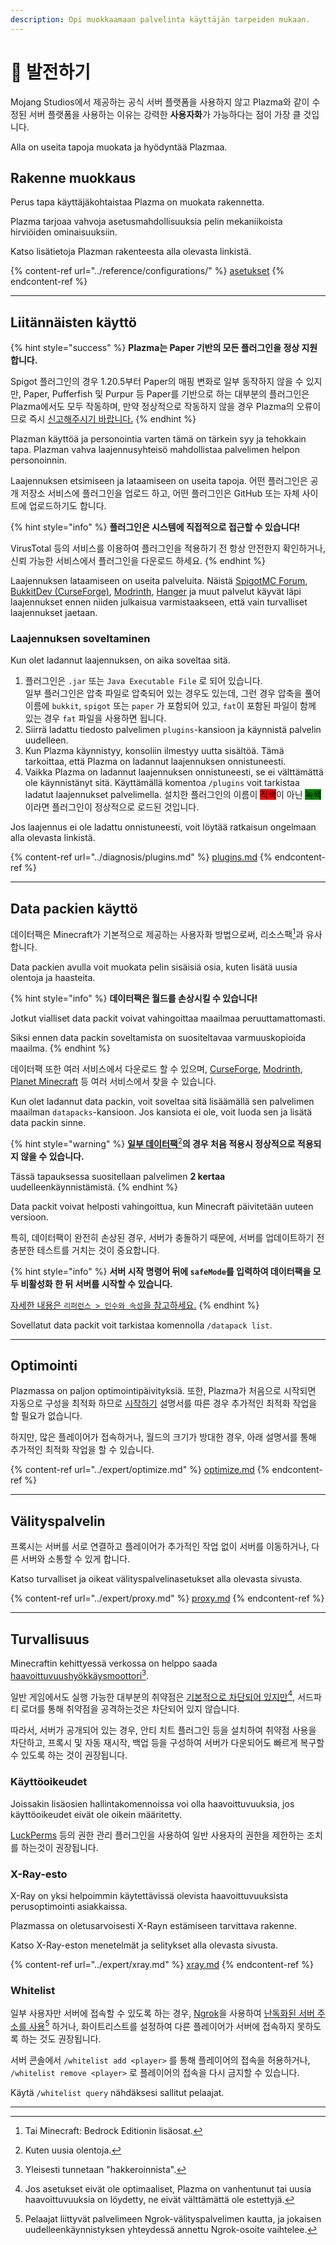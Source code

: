 ```yaml
---
description: Opi muokkaamaan palvelinta käyttäjän tarpeiden mukaan.
---
```


# 🎨 발전하기

Mojang Studios에서 제공하는 공식 서버 플랫폼을 사용하지 않고 Plazma와 같이 수정된 서버 플랫폼을 사용하는 이유는 강력한 **사용자화**가 가능하다는 점이 가장 클 것입니다.

Alla on useita tapoja muokata ja hyödyntää Plazmaa.

## Rakenne muokkaus <a href="#id-1" id="id-1"></a>

Perus tapa käyttäjäkohtaistaa Plazma on muokata rakennetta.

Plazma tarjoaa vahvoja asetusmahdollisuuksia pelin mekaniikoista hirviöiden ominaisuuksiin.

Katso lisätietoja Plazman rakenteesta alla olevasta linkistä.

{% content-ref url="../reference/configurations/" %}
[asetukset](../reference/configurations/)
{% endcontent-ref %}

***

## Liitännäisten käyttö <a href="#id-2" id="id-2"></a>

{% hint style="success" %}
**Plazma는 Paper 기반의 모든 플러그인을 정상 지원합니다.**

Spigot 플러그인의 경우 1.20.5부터 Paper의 매핑 변화로 일부 동작하지 않을 수 있지만, Paper, Pufferfish 및 Purpur 등 Paper를 기반으로 하는 대부분의 플러그인은 Plazma에서도 모두 작동하며, 만약 정상적으로 작동하지 않을 경우 Plazma의 오류이므로 즉시 [신고해주시기 바랍니다.](../diagnosis/plugins.md)
{% endhint %}

Plazman käyttöä ja personointia varten tämä on tärkein syy ja tehokkain tapa. Plazman vahva laajennusyhteisö mahdollistaa palvelimen helpon personoinnin.

Laajennuksen etsimiseen ja lataamiseen on useita tapoja. 어떤 플러그인은 공개 저장소 서비스에 플러그인을 업로드 하고, 어떤 플러그인은 GitHub 또는 자체 사이트에 업로드하기도 합니다.

{% hint style="info" %}
**플러그인은 시스템에 직접적으로 접근할 수 있습니다!**

VirusTotal 등의 서비스를 이용하여 플러그인을 적용하기 전 항상 안전한지 확인하거나, 신뢰 가능한 서비스에서 플러그인을 다운로드 하세요.
{% endhint %}

Laajennuksen lataamiseen on useita palveluita. Näistä [SpigotMC Forum](https://www.spigotmc.org/resources/), [BukkitDev (CurseForge)](https://dev.bukkit.org/bukkit-plugins), [Modrinth](https://modrinth.com/plugins), [Hanger](https://hangar.papermc.io/) ja muut palvelut käyvät läpi laajennukset ennen niiden julkaisua varmistaakseen, että vain turvalliset laajennukset jaetaan.

### Laajennuksen soveltaminen <a href="#id-2.1" id="id-2.1"></a>

Kun olet ladannut laajennuksen, on aika soveltaa sitä.

1. 플러그인은 `.jar` 또는 `Java Executable File` 로 되어 있습니다.\
   일부 플러그인은 압축 파일로 압축되어 있는 경우도 있는데, 그런 경우 압축을 풀어 이름에 `bukkit`, `spigot` 또는 `paper` 가 포함되어 있고, `fat`이 포함된 파일이 함께 있는 경우 `fat` 파일을 사용하면 됩니다.
2. Siirrä ladattu tiedosto palvelimen `plugins`-kansioon ja käynnistä palvelin uudelleen.
3. Kun Plazma käynnistyy, konsoliin ilmestyy uutta sisältöä. Tämä tarkoittaa, että Plazma on ladannut laajennuksen onnistuneesti.
4. Vaikka Plazma on ladannut laajennuksen onnistuneesti, se ei välttämättä ole käynnistänyt sitä. Käyttämällä komentoa `/plugins` voit tarkistaa ladatut laajennukset palvelimella. 설치한 플러그인의 이름이 <mark style="background-color:red;">적색</mark>이 아닌 <mark style="background-color:green;">녹색</mark>이라면 플러그인이 정상적으로 로드된 것입니다.

Jos laajennus ei ole ladattu onnistuneesti, voit löytää ratkaisun ongelmaan alla olevasta linkistä.

{% content-ref url="../diagnosis/plugins.md" %}
[plugins.md](../diagnosis/plugins.md)
{% endcontent-ref %}

***

## Data packien käyttö <a href="#id-3" id="id-3"></a>

데이터팩은 Minecraft가 기본적으로 제공하는 사용자화 방법으로써, 리소스팩[^1]과 유사합니다.

Data packien avulla voit muokata pelin sisäisiä osia, kuten lisätä uusia olentoja ja haasteita.

{% hint style="info" %}
**데이터팩은 월드를 손상시킬 수 있습니다!**

Jotkut vialliset data packit voivat vahingoittaa maailmaa peruuttamattomasti.

Siksi ennen data packin soveltamista on suositeltavaa varmuuskopioida maailma.
{% endhint %}

데이터팩 또한 여러 서비스에서 다운로드 할 수 있으며, [CurseForge](https://www.curseforge.com/minecraft/search?page=1\\&pageSize=50\\&sortBy=relevancy\\&class=data-packs), [Modrinth](https://modrinth.com/datapacks), [Planet Minecraft](https://www.planetminecraft.com/data-packs/) 등 여러 서비스에서 찾을 수 있습니다.

Kun olet ladannut data packin, voit soveltaa sitä lisäämällä sen palvelimen maailman `datapacks`-kansioon. Jos kansiota ei ole, voit luoda sen ja lisätä data packin sinne.

{% hint style="warning" %}
[**일부 데이터팩**](#user-content-fn-2)[^2]**의 경우 처음 적용시 정상적으로 적용되지 않을 수 있습니다.**

Tässä tapauksessa suositellaan palvelimen **2 kertaa** uudelleenkäynnistämistä.
{% endhint %}

Data packit voivat helposti vahingoittua, kun Minecraft päivitetään uuteen versioon.

특히, 데이터팩이 완전히 손상된 경우, 서버가 충돌하기 때문에, 서버를 업데이트하기 전 충분한 테스트를 거치는 것이 중요합니다.

{% hint style="info" %}
**서버 시작 명령어 뒤에 `safeMode`를 입력하여 데이터팩을 모두 비활성화 한 뒤 서버를 시작할 수 있습니다.**

[자세한 내용은 `리퍼런스 > 인수와 속성`을 참고하세요.](../reference/arguments.md#safemode)
{% endhint %}

Sovellatut data packit voit tarkistaa komennolla `/datapack list`.

***

## Optimointi <a href="#id-4" id="id-4"></a>

Plazmassa on paljon optimointipäivityksiä. 또한, Plazma가 처음으로 시작되면 자동으로 구성을 최적화 하므로 [시작하기](./) 설명서를 따른 경우 추가적인 최적화 작업을 할 필요가 없습니다.

하지만, 많은 플레이어가 접속하거나, 월드의 크기가 방대한 경우, 아래 설명서를 통해 추가적인 최적화 작업을 할 수 있습니다.

{% content-ref url="../expert/optimize.md" %}
[optimize.md](../expert/optimize.md)
{% endcontent-ref %}

***

## Välityspalvelin <a href="#id-5" id="id-5"></a>

프록시는 서버를 서로 연결하고 플레이어가 추가적인 작업 없이 서버를 이동하거나, 다른 서버와 소통할 수 있게 합니다.

Katso turvalliset ja oikeat välityspalvelinasetukset alla olevasta sivusta.

{% content-ref url="../expert/proxy.md" %}
[proxy.md](../expert/proxy.md)
{% endcontent-ref %}

***

## Turvallisuus <a href="#id-5" id="id-5"></a>

Minecraftin kehittyessä verkossa on helppo saada [haavoittuvuushyökkäysmoottori](#user-content-fn-3)[^3].

일반 게임에서도 실행 가능한 대부분의 취약점은 [기본적으로 차단되어 있지만](#user-content-fn-4)[^4], 서드파티 로더를 통해 취약점을 공격하는것은 차단되어 있지 않습니다.

따라서, 서버가 공개되어 있는 경우, 안티 치트 플러그인 등을 설치하여 취약점 사용을 차단하고, 프록시 및 자동 재시작, 백업 등을 구성하여 서버가 다운되어도 빠르게 복구할 수 있도록 하는 것이 권장됩니다.

### Käyttöoikeudet <a href="#id-5.1" id="id-5.1"></a>

Joissakin lisäosien hallintakomennoissa voi olla haavoittuvuuksia, jos käyttöoikeudet eivät ole oikein määritetty.

[LuckPerms](https://luckperms.net/) 등의 권한 관리 플러그인을 사용하여 일반 사용자의 권한을 제한하는 조치를 하는것이 권장됩니다.

### X-Ray-esto <a href="#id-5.2" id="id-5.2"></a>

X-Ray on yksi helpoimmin käytettävissä olevista haavoittuvuuksista perusoptimointi asiakkaissa.

Plazmassa on oletusarvoisesti X-Rayn estämiseen tarvittava rakenne.

Katso X-Ray-eston menetelmät ja selitykset alla olevasta sivusta.

{% content-ref url="../expert/xray.md" %}
[xray.md](../expert/xray.md)
{% endcontent-ref %}

### Whitelist <a href="#id-5.3" id="id-5.3"></a>

일부 사용자만 서버에 접속할 수 있도록 하는 경우, [Ngrok](./#id-6.2)을 사용하여 [난독화된 서버 주소를 사용](#user-content-fn-5)[^5] 하거나, 화이트리스트를 설정하여 다른 플레이어가 서버에 접속하지 못하도록 하는 것도 권장됩니다.

서버 콘솔에서 `/whitelist add <player>` 를 통해 플레이어의 접속을 허용하거나, `/whitelist remove <player>` 로 플레이어의 접속을 다시 금지할 수 있습니다.

Käytä `/whitelist query` nähdäksesi sallitut pelaajat.

***

[^1]: Tai Minecraft: Bedrock Editionin lisäosat.

[^2]: Kuten uusia olentoja.

[^3]: Yleisesti tunnetaan "hakkeroinnista".

[^4]: Jos asetukset eivät ole optimaaliset, Plazma on vanhentunut tai uusia haavoittuvuuksia on löydetty, ne eivät välttämättä ole estettyjä.

[^5]: Pelaajat liittyvät palvelimeen Ngrok-välityspalvelimen kautta, ja jokaisen uudelleenkäynnistyksen yhteydessä annettu Ngrok-osoite vaihtelee.
